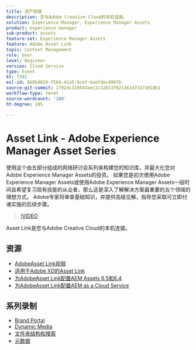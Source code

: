 ```yaml
---
title: 资产链接
description: 您与Adobe Creative Cloud的本机连接。
solution: Experience Manager, Experience Manager Assets
product: experience manager
sub-product: assets
feature-set: Experience Manager Assets
feature: Adobe Asset Link
topic: Content Management
role: User
level: Beginner
version: Cloud Service
type: Event
kt: 7342
exl-id: 8b9bd020-f584-41a5-9cef-6aefdec4907b
source-git-commit: 1792dc318643aec2c12613f621361d72a7a918b1
workflow-type: tm+mt
source-wordcount: '189'
ht-degree: 10%

---
```


# Asset Link - Adobe Experience Manager Asset Series

使用这个由五部分组成的网络研讨会系列来构建您的知识库，并最大化您对Adobe Experience Manager Assets的投资。 如果您是初次使用Adobe Experience Manager Assets或使用Adobe Experience Manager Assets一段时间且希望复习现有技能的从业者，那么这是深入了解解决方案最重要的五个领域的理想方式。 Adobe专家将审查基础知识，并提供高级见解，指导您采取可立即付诸实施的后续步骤。

>[!VIDEO](https://video.tv.adobe.com/v/332127/?quality=12&learn=on&hidetitle=true)

Asset Link是您与Adobe Creative Cloud的本机连接。

## 资源

* [AdobeAsset Link视频](https://experienceleague.adobe.com/docs/experience-manager-learn/assets/adobe-asset-link/launch-adobe-asset-link.html)
* [适用于Adobe XD的Asset Link](https://helpx.adobe.com/enterprise/admin-guide.html/enterprise/using/adobe-asset-link-for-xd.ug.html)
* [为AdobeAsset Link配置AEM Assets 6.5和6.4](https://helpx.adobe.com/enterprise/using/configure-aem-assets-6-for-asset-link.html)
* [为AdobeAsset Link配置AEM as a Cloud Service](https://helpx.adobe.com/enterprise/admin-guide.html/enterprise/using/configure-aem-assets-for-asset-link.ug.html)

## 系列录制

* [Brand Portal](brand-portal.md)
* [Dynamic Media](dynamic-media.md)
* [文件夹结构和搜索](folder-structure-search.md)
* [元数据](metadata.md)
